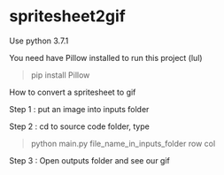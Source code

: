 # spritesheet2gif

Use python 3.7.1

You need have Pillow installed to run this project (lul)

> pip install Pillow

How to convert a spritesheet to gif

Step 1 : put an image into inputs folder

Step 2 : cd to source code folder, type

> python main.py file_name_in_inputs_folder row col

Step 3 : Open outputs folder and see our gif
